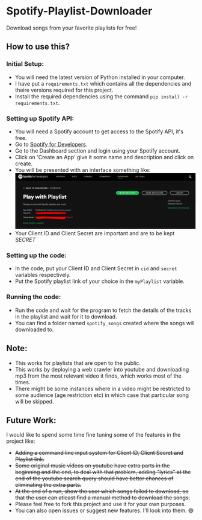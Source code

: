# Spotify-Playlist-Downloader
Download songs from your favorite playlists for free!  
 ## How to use this?
 ### Initial Setup:
 - You will need the latest version of Python installed in your computer.
 - I have put a ```requirements.txt``` which contains all the dependencies and theire versions required for this project.
 - Install the required dependencies using the command ```pip install -r requirements.txt```.

 ### Setting up Spotify API:
 - You will need a Spotify account to get access to the Spotify API, it's free.
 - Go to [Spotify for Developers](https://developer.spotify.com).
 - Go to the Dashboard section and login using your Spotify account.
 - Click on 'Create an App' give it some name and description and click on create.
 - You will be presented with an interface something like:
 ![Home Page](https://github.com/Hole0Hunter/Spotify-Playlist-Downloader/blob/main/developer.spotify.com%20home%20screen.png?raw=true)
- Your Client ID and Client Secret are important and are to be kept _SECRET_

### Setting up the code:
- In the code, put your Client ID and Client Secret in ```cid``` and ```secret``` variables respectively.
- Put the Spotify playlist link of your choice in the ```myPlaylist``` variable.

### Running the code:
- Run the code and wait for the program to fetch the details of the tracks in the playlist and wait for it to download.
- You can find a folder named ```spotify_songs``` created where the songs will downloaded to.

## Note:
- This works for playlists that are open to the public.
- This works by deploying a web crawler into youtube and downloading mp3 from the most relevant video it finds, which works most of the times. 
- There might be some instances where in a video might be restricted to some audience (age restriction etc) in which case that particular song will be skipped.

## Future Work:
I would like to spend some time fine tuning some of the features in the project like:
- ~~Adding a command line input system for Client ID, Client Secret and Playlist link.~~
- ~~Some original music videos on youtube have extra parts in the beginning and the end, to deal with that problem, adding "lyrics" at the end of the youtube search query should have better chances of eliminating the extra parts.~~
- ~~At the end of a run, show the user which songs failed to download, so that the user can atleast find a manual method to download the songs.~~
- Please feel free to fork this project and use it for your own purposes.
- You can also open issues or suggest new features. I'll look into them. :smile:
